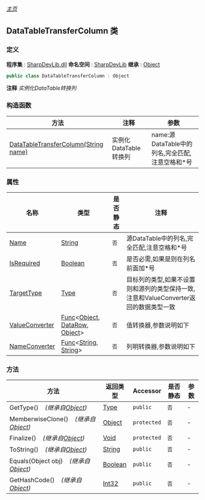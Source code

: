 ###### [主页](./Index.md "主页")
## DataTableTransferColumn 类
### 定义
**程序集** : [SharpDevLib.dll](./SharpDevLib.assembly.md "SharpDevLib.dll")
**命名空间** : [SharpDevLib](./SharpDevLib.namespace.md "SharpDevLib")
**继承** : [Object](https://learn.microsoft.com/en-us/dotnet/api/system.object "Object")
``` csharp
public class DataTableTransferColumn : Object
```
**注释**
*实例化DataTable转换列*

### 构造函数
|方法|注释|参数|
|---|---|---|
|[DataTableTransferColumn(String name)](./SharpDevLib.DataTableTransferColumn.ctor.String.md "DataTableTransferColumn(String name)")|实例化DataTable转换列|name:源DataTable中的列名,完全匹配,注意空格和*号|

### 属性
|名称|类型|是否静态|注释|
|---|---|---|---|
|[Name](./SharpDevLib.DataTableTransferColumn.Name.md "Name")|[String](https://learn.microsoft.com/en-us/dotnet/api/system.string "String")|`否`|源DataTable中的列名,完全匹配,注意空格和*号|
|[IsRequired](./SharpDevLib.DataTableTransferColumn.IsRequired.md "IsRequired")|[Boolean](https://learn.microsoft.com/en-us/dotnet/api/system.boolean "Boolean")|`否`|是否必需,如果是则在列名前面加*号|
|[TargetType](./SharpDevLib.DataTableTransferColumn.TargetType.md "TargetType")|[Type](https://learn.microsoft.com/en-us/dotnet/api/system.type "Type")|`否`|目标列的类型,如果不设置则和源列的类型保持一致,注意和ValueConverter返回的数据类型一致|
|[ValueConverter](./SharpDevLib.DataTableTransferColumn.ValueConverter.md "ValueConverter")|[Func](https://learn.microsoft.com/en-us/dotnet/api/system.func-3 "Func")\<[Object](https://learn.microsoft.com/en-us/dotnet/api/system.object "Object"), [DataRow](https://learn.microsoft.com/en-us/dotnet/api/system.data.datarow "DataRow"), [Object](https://learn.microsoft.com/en-us/dotnet/api/system.object "Object")\>|`否`|值转换器,参数说明如下|
|[NameConverter](./SharpDevLib.DataTableTransferColumn.NameConverter.md "NameConverter")|[Func](https://learn.microsoft.com/en-us/dotnet/api/system.func-2 "Func")\<[String](https://learn.microsoft.com/en-us/dotnet/api/system.string "String"), [String](https://learn.microsoft.com/en-us/dotnet/api/system.string "String")\>|`否`|列明转换器,参数说明如下|

### 方法
|方法|返回类型|Accessor|是否静态|参数|
|---|---|---|---|---|
|GetType()&nbsp;&nbsp;&nbsp;&nbsp;*(继承自[Object](https://learn.microsoft.com/en-us/dotnet/api/system.object "Object"))*|[Type](https://learn.microsoft.com/en-us/dotnet/api/system.type "Type")|`public`|`否`|-|
|MemberwiseClone()&nbsp;&nbsp;&nbsp;&nbsp;*(继承自[Object](https://learn.microsoft.com/en-us/dotnet/api/system.object "Object"))*|[Object](https://learn.microsoft.com/en-us/dotnet/api/system.object "Object")|`protected`|`否`|-|
|Finalize()&nbsp;&nbsp;&nbsp;&nbsp;*(继承自[Object](https://learn.microsoft.com/en-us/dotnet/api/system.object "Object"))*|[Void](https://learn.microsoft.com/en-us/dotnet/api/system.void "Void")|`protected`|`否`|-|
|ToString()&nbsp;&nbsp;&nbsp;&nbsp;*(继承自[Object](https://learn.microsoft.com/en-us/dotnet/api/system.object "Object"))*|[String](https://learn.microsoft.com/en-us/dotnet/api/system.string "String")|`public`|`否`|-|
|Equals(Object obj)&nbsp;&nbsp;&nbsp;&nbsp;*(继承自[Object](https://learn.microsoft.com/en-us/dotnet/api/system.object "Object"))*|[Boolean](https://learn.microsoft.com/en-us/dotnet/api/system.boolean "Boolean")|`public`|`否`|-|
|GetHashCode()&nbsp;&nbsp;&nbsp;&nbsp;*(继承自[Object](https://learn.microsoft.com/en-us/dotnet/api/system.object "Object"))*|[Int32](https://learn.microsoft.com/en-us/dotnet/api/system.int32 "Int32")|`public`|`否`|-|


